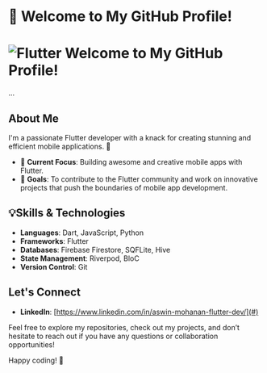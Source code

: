 # 👋 Welcome to My GitHub Profile!
# ![Flutter](https://img.shields.io/badge/Flutter-000000?style=flat&logo=flutter&logoColor=white) Welcome to My GitHub Profile!

...


## About Me

I'm a passionate Flutter developer with a knack for creating stunning and efficient mobile applications. 🚀

- 🌟 **Current Focus**: Building awesome and creative mobile apps with Flutter.
- 🎯 **Goals**: To contribute to the Flutter community and work on innovative projects that push the boundaries of mobile app development.


## 💡Skills & Technologies

- **Languages**: Dart, JavaScript, Python
- **Frameworks**: Flutter
- **Databases**: Firebase Firestore, SQFLite, Hive 
- **State Management**: Riverpod, BloC
- **Version Control**: Git

## Let's Connect

- **LinkedIn**: [https://www.linkedin.com/in/aswin-mohanan-flutter-dev/](#)


Feel free to explore my repositories, check out my projects, and don’t hesitate to reach out if you have any questions or collaboration opportunities!

Happy coding! 🚀

<!---
aswinmohan24/aswinmohan24 is a ✨ special ✨ repository because its `README.md` (this file) appears on your GitHub profile.
You can click the Preview link to take a look at your changes.
--->
